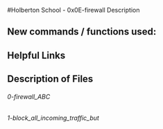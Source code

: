 #Holberton School - 0x0E-firewall
Description

## New commands / functions used:

## Helpful Links

## Description of Files
<h6>0-firewall_ABC</h6>

<h6>1-block_all_incoming_traffic_but</h6>

